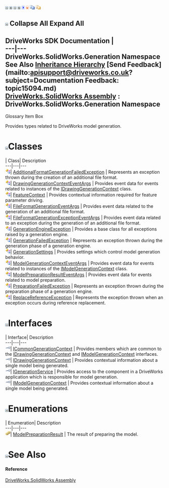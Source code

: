 ![](dotnetimages/collapse.gif) ![](dotnetimages/expand.gif) ![](dotnetimages/collapse.gif) ![](dotnetimages/expand.gif) ![](dotnetimages/drpdown.gif) ![](dotnetimages/drpdown_orange.gif) ![](dotnetimages/copycode.gif) ![](dotnetimages/copycodeHighlight.gif)

![](dotnetimages/collapse.gif) Collapse All Expand All  
---  
DriveWorks SDK Documentation  |   
---|---  
DriveWorks.SolidWorks.Generation Namespace   
See Also [Inheritance Hierarchy](topic15095.md) [Send Feedback](mailto:apisupport@driveworks.co.uk?subject=Documentation Feedback: topic15094.md)  
[DriveWorks.SolidWorks Assembly](topic13342.md) : DriveWorks.SolidWorks.Generation Namespace  
---  
  
Glossary Item Box

Provides types related to DriveWorks model generation. 

# ![](dotnetimages/collapse.gif)Classes

| Class| Description  
---|---|---  
![Class](dotnetimages/Class.gif)| [AdditionalFormatGenerationFailedException](topic15170.md) | Represents an exception thrown during the creation of an additional file format.  
![Class](dotnetimages/Class.gif)| [DrawingGenerationContextEventArgs](topic15180.md) | Provides event data for events related to instances of the [IDrawingGenerationContext](topic15135.md) class.  
![Class](dotnetimages/Class.gif)| [FeatureContext](topic15189.md) | Provides contextual information required for feature parameter driving.  
![Class](dotnetimages/Class.gif)| [FileFormatGenerationEventArgs](topic15202.md) | Provides event data related to the generation of an additional file format.  
![Class](dotnetimages/Class.gif)| [FileFormatGenerationExceptionEventArgs](topic15210.md) | Provides event data related to an exception during the generation of an additional file format.  
![Class](dotnetimages/Class.gif)| [GenerationEngineException](topic15218.md) | Provides a base class for all exceptions raised by a generation engine.  
![Class](dotnetimages/Class.gif)| [GenerationFailedException](topic15228.md) | Represents an exception thrown during the generation phase of a generation engine.  
![Class](dotnetimages/Class.gif)| [GenerationSettings](topic15238.md) | Provides settings which control model generation behavior.  
![Class](dotnetimages/Class.gif)| [ModelGenerationContextEventArgs](topic15264.md) | Provides event data for events related to instances of the [IModelGenerationContext](topic15157.md) class.  
![Class](dotnetimages/Class.gif)| [ModelPreparationResultEventArgs](topic15272.md) | Provides event data for events related to model preparation.  
![Class](dotnetimages/Class.gif)| [PreparationFailedException](topic15281.md) | Represents an exception thrown during the preparation phase of a generation engine.  
![Class](dotnetimages/Class.gif)| [ReplaceReferenceException](topic15291.md) | Represents the exception thrown when an exception occurs during reference replacement.  
  
# ![](dotnetimages/collapse.gif)Interfaces

| Interface| Description  
---|---|---  
![Interface](dotnetimages/Interface.gif)| [ICommonGenerationContext](topic15096.md) | Provides members which are common to the [IDrawingGenerationContext](topic15135.md) and [IModelGenerationContext](topic15157.md) interfaces.  
![Interface](dotnetimages/Interface.gif)| [IDrawingGenerationContext](topic15135.md) | Provides contextual information about a single model being generated.  
![Interface](dotnetimages/Interface.gif)| [IGenerationService](topic15147.md) | Provides access to the component in a DriveWorks application which is responsible for model generation.  
![Interface](dotnetimages/Interface.gif)| [IModelGenerationContext](topic15157.md) | Provides contextual information about a single model being generated.  
  
# ![](dotnetimages/collapse.gif)Enumerations

| Enumeration| Description  
---|---|---  
![Enumeration](dotnetimages/Enumeration.gif)| [ModelPreparationResult](topic15169.md) | The result of preparing the model.  
  
# ![](dotnetimages/collapse.gif)See Also

#### Reference

[DriveWorks.SolidWorks Assembly](topic13342.md)


